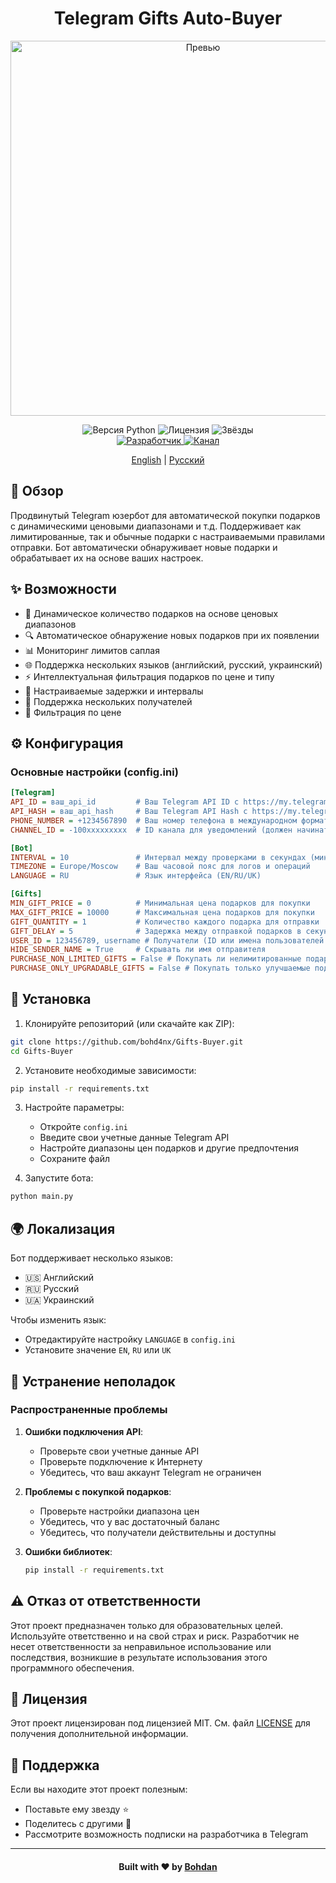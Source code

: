 <h1 align="center">Telegram Gifts Auto-Buyer</h1>

<div align="center">
  <img src="https://github.com/user-attachments/assets/b1f6a9f3-2690-41ef-8c7a-c3119f29bab3" alt="Превью" width="600px">
</div>

<p align="center">
  <img src="https://img.shields.io/badge/python-3.10+-blue.svg" alt="Версия Python">
  <img src="https://img.shields.io/github/license/bohd4nx/Gifts-Buyer" alt="Лицензия">
  <img src="https://img.shields.io/github/stars/bohd4nx/Gifts-Buyer" alt="Звёзды">
  <br>
  <a href="https://t.me/bohd4nx">
    <img src="https://img.shields.io/badge/разработчик-@bohd4nx-blue.svg" alt="Разработчик">
  </a>
  <a href="https://t.me/GiftsTracker">
    <img src="https://img.shields.io/badge/канал-@GiftsTracker-blue.svg" alt="Канал">
  </a>
</p>

<p align="center">
  <a href="README.md">English</a> |
  <a href="./README-RU.md">Русский</a>
</p>

## 📝 Обзор

Продвинутый Telegram юзербот для автоматической покупки подарков с динамическими ценовыми диапазонами и т.д.
Поддерживает как лимитированные, так и обычные подарки с настраиваемыми правилами отправки. Бот автоматически
обнаруживает новые подарки и обрабатывает их на основе ваших настроек.

## ✨ Возможности

- 🎁 Динамическое количество подарков на основе ценовых диапазонов
- 🔍 Автоматическое обнаружение новых подарков при их появлении
- 📊 Мониторинг лимитов саплая
- 🌐 Поддержка нескольких языков (английский, русский, украинский)
- ⚡️ Интеллектуальная фильтрация подарков по цене и типу
- 🔄 Настраиваемые задержки и интервалы
- 📱 Поддержка нескольких получателей
- 🎯 Фильтрация по цене

## ⚙️ Конфигурация

### Основные настройки (config.ini)

```ini
[Telegram]
API_ID = ваш_api_id         # Ваш Telegram API ID с https://my.telegram.org
API_HASH = ваш_api_hash     # Ваш Telegram API Hash с https://my.telegram.org
PHONE_NUMBER = +1234567890  # Ваш номер телефона в международном формате
CHANNEL_ID = -100xxxxxxxxx  # ID канала для уведомлений (должен начинаться с -100)

[Bot]
INTERVAL = 10               # Интервал между проверками в секундах (минимум: 10с)
TIMEZONE = Europe/Moscow    # Ваш часовой пояс для логов и операций
LANGUAGE = RU               # Язык интерфейса (EN/RU/UK)

[Gifts]
MIN_GIFT_PRICE = 0          # Минимальная цена подарков для покупки
MAX_GIFT_PRICE = 10000      # Максимальная цена подарков для покупки
GIFT_QUANTITY = 1           # Количество каждого подарка для отправки
GIFT_DELAY = 5              # Задержка между отправкой подарков в секундах
USER_ID = 123456789, username # Получатели (ID или имена пользователей без @)
HIDE_SENDER_NAME = True     # Скрывать ли имя отправителя
PURCHASE_NON_LIMITED_GIFTS = False # Покупать ли нелимитированные подарки
PURCHASE_ONLY_UPGRADABLE_GIFTS = False # Покупать только улучшаемые подарки
```

## 🚀 Установка

1. Клонируйте репозиторий (или скачайте как ZIP):

```bash
git clone https://github.com/bohd4nx/Gifts-Buyer.git
cd Gifts-Buyer
```

2. Установите необходимые зависимости:

```bash
pip install -r requirements.txt
```

3. Настройте параметры:
    - Откройте `config.ini`
    - Введите свои учетные данные Telegram API
    - Настройте диапазоны цен подарков и другие предпочтения
    - Сохраните файл

4. Запустите бота:

```bash
python main.py
```

## 🌍 Локализация

Бот поддерживает несколько языков:

- 🇺🇸 Английский
- 🇷🇺 Русский
- 🇺🇦 Украинский

Чтобы изменить язык:

- Отредактируйте настройку `LANGUAGE` в `config.ini`
- Установите значение `EN`, `RU` или `UK`

## 🔧 Устранение неполадок

### Распространенные проблемы

1. **Ошибки подключения API**:
    - Проверьте свои учетные данные API
    - Проверьте подключение к Интернету
    - Убедитесь, что ваш аккаунт Telegram не ограничен

2. **Проблемы с покупкой подарков**:
    - Проверьте настройки диапазона цен
    - Убедитесь, что у вас достаточный баланс
    - Убедитесь, что получатели действительны и доступны

3. **Ошибки библиотек**:
   ```bash
   pip install -r requirements.txt
   ```

## ⚠️ Отказ от ответственности

Этот проект предназначен только для образовательных целей. Используйте ответственно и на свой страх и риск. Разработчик
не несет ответственности за неправильное использование или последствия, возникшие в результате использования этого
программного обеспечения.

## 📝 Лицензия

Этот проект лицензирован под лицензией MIT. См. файл [LICENSE](LICENSE) для получения дополнительной информации.

## 🌟 Поддержка

Если вы находите этот проект полезным:

- Поставьте ему звезду ⭐
- Поделитесь с другими 🔄
- Рассмотрите возможность подписки на разработчика в Telegram

---

<div align="center">
    <h4>Built with ❤️ by <a href="https://t.me/bohd4nx" target="_blank">Bohdan</a></h4>
</div>
